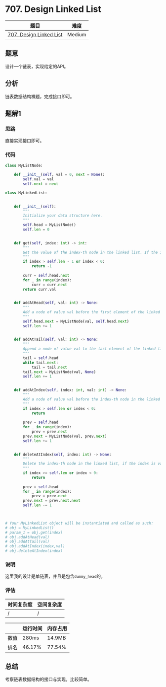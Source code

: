 # 707. Design Linked List

| 题目 | 难度 |
| ---- | ---- |
| [707. Design Linked List](https://leetcode.com/problems/design-linked-list/) | Medium |

## 题意

设计一个链表，实现给定的API。

## 分析

链表数据结构裸题，完成接口即可。

## 题解1

### 思路

直接实现接口即可。

### 代码

```python
class MyListNode:
    
    def __init__(self, val = 0, next = None):
        self.val = val
        self.next = next

class MyLinkedList:
    

    def __init__(self):
        """
        Initialize your data structure here.
        """
        self.head = MyListNode()
        self.len = 0
        

    def get(self, index: int) -> int:
        """
        Get the value of the index-th node in the linked list. If the index is invalid, return -1.
        """
        if index > self.len - 1 or index < 0:
            return -1
        
        curr = self.head.next
        for _ in range(index):
            curr = curr.next
        return curr.val
        

    def addAtHead(self, val: int) -> None:
        """
        Add a node of value val before the first element of the linked list. After the insertion, the new node will be the first node of the linked list.
        """
        self.head.next = MyListNode(val, self.head.next)
        self.len += 1
        

    def addAtTail(self, val: int) -> None:
        """
        Append a node of value val to the last element of the linked list.
        """
        tail = self.head
        while tail.next:
            tail = tail.next
        tail.next = MyListNode(val, None)
        self.len += 1
        

    def addAtIndex(self, index: int, val: int) -> None:
        """
        Add a node of value val before the index-th node in the linked list. If index equals to the length of linked list, the node will be appended to the end of linked list. If index is greater than the length, the node will not be inserted.
        """
        if index > self.len or index < 0:
            return
        
        prev = self.head
        for _ in range(index):
            prev = prev.next
        prev.next = MyListNode(val, prev.next)
        self.len += 1
        

    def deleteAtIndex(self, index: int) -> None:
        """
        Delete the index-th node in the linked list, if the index is valid.
        """
        if index >= self.len or index < 0:
            return
        
        prev = self.head
        for _ in range(index):
            prev = prev.next
        prev.next = prev.next.next
        self.len -= 1
        


# Your MyLinkedList object will be instantiated and called as such:
# obj = MyLinkedList()
# param_1 = obj.get(index)
# obj.addAtHead(val)
# obj.addAtTail(val)
# obj.addAtIndex(index,val)
# obj.deleteAtIndex(index)
```

### 说明

这里我的设计是单链表，并且是包含`dummy_head`的。

### 评估

| 时间复杂度 | 空间复杂度 |
| ---- | ---- |
| / | / |

| | 运行时间 | 内存占用 |
| ---- | ---- | ---- |
| 数值 | 280ms | 14.9MB |
| 排名 | 46.17% | 77.54% |

## 总结

考察链表数据结构的接口与实现，比较简单。
